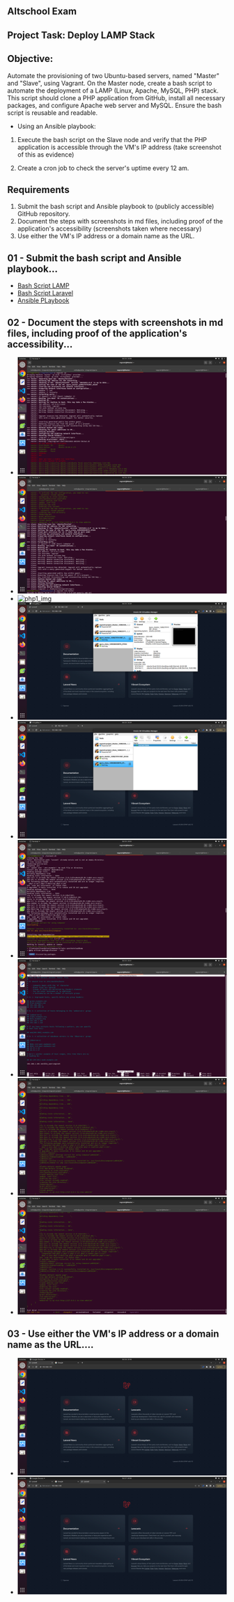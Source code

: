 ## Altschool Exam

## Project Task: Deploy LAMP Stack

## Objective:

Automate the provisioning of two Ubuntu-based servers, named "Master" and "Slave", using Vagrant.
On the Master node, create a bash script to automate the deployment of a LAMP (Linux, Apache, MySQL, PHP) stack.
This script should clone a PHP application from GitHub, install all necessary packages, and configure Apache web server and MySQL.
Ensure the bash script is reusable and readable.

- Using an Ansible playbook:


1. Execute the bash script on the Slave node and verify that the PHP application is accessible through the VM's IP address (take screenshot of this as evidence)

2. Create a cron job to check the server's uptime every 12 am.

## Requirements

1. Submit the bash script and Ansible playbook to (publicly accessible) GitHub repository.
2. Document the steps with screenshots in md files, including proof of the application's accessibility (screenshots taken where necessary)
3. Use either the VM's IP address or a domain name as the URL.



## 01 - Submit the bash script and Ansible playbook...
- [Bash Script LAMP](https://github.com/wave-cloud0/Alt-School-Exam/blob/main/lamp.sh)
- [Bash Script Laravel](https://github.com/wave-cloud0/Alt-School-Exam/blob/main/laravel.sh)
- [Ansible PLaybook](https://github.com/wave-cloud0/Alt-School-Exam/blob/main/slave.yaml)

## 02 - Document the steps with screenshots in md files, including proof of the application's accessibility...
- ![php1_img](</images/vagrant-master.png>)
- ![php1_img](</images/vagrant-slave.png>)
- ![php1_img](</ssh-slave-ping-master.png>)
- ![php1_img](</images/running-master-vm.png>)
- ![php1_img](</images/running-slave-vm.png>)
- ![php1_img](</images/laravel_sh.png>)
- ![php1_img](</images/ansible-hosts-inventory.png>)
- ![php1_img](</images/ansible-pass-check2.png>)
- ![php1_img](</images/ansible-pass-check.png>)

## 03 - Use either the VM's IP address or a domain name as the URL....
- ![laravel-slave](<images/laravel-slave.png>)
- ![laravel-master](<images/laravel-master.png>)

